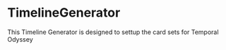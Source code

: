 # TimelineGenerator
This Timeline Generator is designed to settup the card sets for Temporal Odyssey
